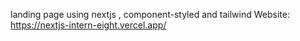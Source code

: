 landing page using nextjs , component-styled and tailwind
Website: https://nextjs-intern-eight.vercel.app/
